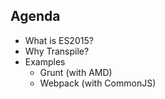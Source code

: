 ##  Agenda

* What is ES2015?
* Why Transpile?
* Examples
    * Grunt (with AMD)
    * Webpack (with CommonJS)
